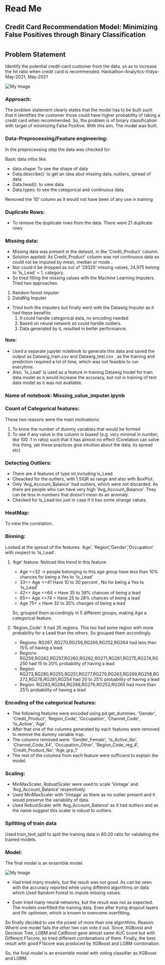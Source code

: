 # Read Me

## Credit Card Recommendation Model: Minimizing False Positives through Binary Classification
#



## Problem Statement
Identify the potential credit-card customer from the data, so as to increase the hit ratio when credit card is recommended. 
Hackathon-Analytics-Vidya-May-2021, May-2021

![My Image](image.png)

### Approach: 
The problem statement clearly states that the model has to be built such that it identifies the customer those could have higher probability of taking a credit card when recommended. So, the problem is of binary classification with target of minimizing False Positive. With this aim, The model was built.


### Data-Preprocessing/Feature engineering:
In the preprocessing step the data was checked for:

Basic data infos like: 
-	data.shape: To see the shape of data
-	Data.describe(): to get an idea abut missing data, outliers, spread of data 
-	Data.head(): to view data
-	Data.types: to  see the categorical and continuous data

Removed the ‘ID’ column as it would not have been of any use in training

### Duplicate Rows:
-	To remove the duplicate rows from the data. There were 21 duplicate rows

### Missing data:  
-	Missing data was present in the dataset, in the 'Credit_Product' column. 
-	Solution applied: As Credit_Product' column was not continuous data so could not be imputed by mean, median or mode . 
-	Nor could it be dropped as out of ‘29325’ missing values, 24,975 belong to ‘Is_Lead’ = 1, category. 
-	So tried filling the missing values with the Machine Learning Imputers. Tried two approaches: 
1.	Random forest imputer 
2.	DataWig Imputer

-	Tried both the imputers but finally went with the Datawig Imputer as it had these benefits:
    1.	It could handle categorical data, no encoding needed
    2.	Based on neural network so could handle outliers.
    3.	Data generated by it, resulted in better performance. 

#### Note: 
- Used a separate jupyter notebook to generate this data and saved the output as Datawig_train.csv and Datawig_test.csv , as the training and prediction required a lot of time, which was not feasible to run everytime.
- Also, ‘Is_Lead’ is used as a feature in training Datawig model for train data model as it would increase the accuracy, but not in training of test data model as it was not available. 

### Name of notebook:  Missing_value_imputer.ipynb

### Count of Categorical features:
These two reasons were the main motivations:
1.	To know the number of dummy variables that would be formed
2.	To see if any value in the column is biased (e.g. very minimal in number, like 100 :1 in ratio) such that it has almost no effect 
(Corelation can solve this thing, yet these practices give intuition about the data, its spread etc)

### Detecting Outliers:

-	There are 4 features of type int,including Is_Lead
-	Cheacked for the outliers, with 1.5IQR as range and also with BoxPlot.
-	Only 'Avg_Account_Balance' had outliers, which were not discarded. As there are people who can have very high 'Avg_Account_Balance'. They can be less in numbers that doesn’t mean its an anomaly.    
-	Checked for Is_Lead too just in case if it has some strange values.

### HeatMap:
To view the correlation.

### Binning: 
Looked at the spread of the features: ‘Age’, ‘Region’,’Gender’,’Occupation’ with respect to ‘Is_Lead’.
1. ‘Age’ feature:  Noticed this trend in this feature:
    -	Age <=32 -> people belonging to this age group have less than 10% chances for being a Yes to ‘Is_Lead’ 
    -	33<= Age <=41 Have 10 to 30 percent , No for being a Yes to ‘Is_Lead’ 
    -	42<= Age <=64 = Have 35 to 38% chances of being a lead
    -	65<= Age <=74 = Have 25 to 28% chances of being a lead
    -	Age 75+ = Have 32 to 35% changes of being a lead

    So, grouped them accordingly in 5 different groups, making Age a categorical feature.

2. ‘Region_Code’: 
It had 35 regions. 
This too had some region with more probability for a Lead than the others.
So grouped them accordingly.
    -	Regions: RG267, RG270,RG256,RG266,RG252,RG264 had less than 15% of having a lead
    -	Regions:  RG259,RG282,RG257,RG260,RG262,RG271,RG261,RG275,RG274,RG250 had 15 to 20% probability of having a lead
    -	Region: RG273,RG280,RG255,RG251,RG277,RG279,RG263,RG269,RG258,RG272,RG278,RG281,RG254 had 20 to 25% probability of having a lead
    -	Region: RG283,RG284,RG268,RG276,RG253,RG265 had more than 25% probability of having a lead
 
### Encoding of the categorical features:
-	The following features were encoded using pd.get_dummies.
'Gender', 'Credit_Product',  'Region_Code', 'Occupation',  'Channel_Code', 'Is_Active', 'Age'
-	After that one of the columns generated by each features were removed to remove the dummy variable trap.
-	The columns removed were: 
'Gender_Female', 'Is_Active_No', 'Channel_Code_X4', 'Occupation_Other', 'Region_Code_reg_4', 'Credit_Product_No', 'Age_grp_1'      
-	The rest of the columns from each feature were sufficient to explain the model.


### Scaling:
-	MinMaxScaler, RobustScaler were used to scale ‘Vintage’ and ‘Avg_Account_Balance’ respectively.
-	Used MinMaxScaler with ‘Vintage’ as there as no outlier present and it would preserve the variability of data.
-	Used RobustScaler with ‘Avg_Account_Balance’ as it had outliers and as the name suggest this scaler is robust to outliers.  

### Splitting of train data
Used train_test_split to split the training data in 80:20 ratio for validating the trained models.


### Model:

The final model is an ensemble model.

![My Image](image.png)


- Had tried many models, but the result was not good. As can be seen with the accuracy reported while using different algorithms on data which Used Random Forest to impute missing values. 


- Even tried many neural networks, but the result was not as expected. The models overfitted the training data. Even after trying dropout layers and fltr optimizer, which is known to overcome overfitting.

So finally decided to use the power of more than one algorithms.
Reason: Where one model fails the other two can vote it out.
Since, XGBoost and Decision Tree, LGBM and CatBoost gave almost same AUC score but with Different F1score, so tried different combinations of them. 
Finally, the best result with good F1score was produced by XGBoost and LGBM combination.

So, the final model is an ensemble model with voting classifier as XGBoost and LGBM. 



